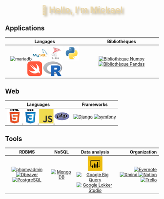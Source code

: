 <h1 Align="center" style="color: #E9D6AA; filter:drop-shadow(5px 5px 3px #664B0B6e)"><b>👋 Hello, I'm Mickael</b></h1>

<!-- <h3 align="center"><i>💭 Ask me about AI!</i></h1><br> -->
<!-- <div align="center"><a href="https://github.com/MiKL5/artificialIntelligence"><img src="assets/hedgehog.jpg" height="300" alt="This is an ai-art"></a> -->

<h2><b>Applications</b></h1>
<div Align="center">

Langages | Bibliothèques
:-:|:-:
<a><img src="https://www.vectorlogo.zone/logos/mariadb/mariadb-icon.svg" alt="mariadb" width="48" height="auto"> <img src="https://raw.githubusercontent.com/devicons/devicon/master/icons/mysql/mysql-original-wordmark.svg" alt="mysql" width="48" height="auto"> <img src="assets/1982164.svg" alt="t-sql" width="48" height="auto"> <a href="https://github.com/MiKL5/afpaDev"></a><a href="https://github.com/MiKL5/Python"><img src="https://raw.githubusercontent.com/devicons/devicon/master/icons/python/python-original.svg" alt="python" width="48" height="auto"  pointer-events="none"></a>  <a href="https://github.com/MiKL5/devAppli"><img src="assets/swift.png" alt="Langage Swift" height="48px"></a>  <a href="#"><img src="assets/r.svg.png" alt="Langage R" height="48px"></a> | <a href="#"> <img src="https://upload.wikimedia.org/wikipedia/commons/3/31/NumPy_logo_2020.svg" alt="Bibliothèque Numpy" height="48px"> <img src="https://upload.wikimedia.org/wikipedia/commons/e/ed/Pandas_logo.svg" alt="Bibliothèque Pandas" height="48px"> </a> 

</div>
<h2><b>Web</b></h1>
<div Align="center">

Languages | Frameworks
:-:|:-:
<a href="https://github.com/MiKL5/afpaDev"> <img src="https://raw.githubusercontent.com/devicons/devicon/master/icons/html5/html5-original-wordmark.svg" alt="html5" width="48" height="48"  pointer-events="none" /> <img src="https://raw.githubusercontent.com/devicons/devicon/master/icons/css3/css3-original-wordmark.svg" alt="css3" width="48" height="48"  pointer-events="none" /> <img src="https://raw.githubusercontent.com/devicons/devicon/master/icons/javascript/javascript-original.svg" alt="javaScript" width="48" height="48"  pointer-events="none" /> </a> <a href="#"><img src="https://raw.githubusercontent.com/devicons/devicon/master/icons/php/php-original.svg" alt="php" width="48" height="auto"></a> | <a href="#"><img src="https://www.djangoproject.com/m/img/logos/django-logo-negative.svg" alt="Django" height="48px"></a> <a href="https://github.com/MiKL5/afpaDevSymfony"><img src="https://symfony.com/logos/symfony_black_03.svg" alt="symfony" width="48" height="auto"></a>
</div>
<h2><b>Tools</b></h1>
<div Align="center">

RDBMS | NoSQL | Data analysis | Organization
:-:|:-:|:-:|-:
<a href="#"> <img src="https://upload.wikimedia.org/wikipedia/commons/4/4f/PhpMyAdmin_logo.svg" alt="phpmyadmin" width="48" height="auto"  pointer-events="none" /> <img src="https://dbeaver.io/wp-content/uploads/2015/09/beaver-head.png" alt="Dbeaver" width=48 height=auto  pointer-events="none" /> </a> <a href="https://github.com/MiKL5/PostgreSQL/"> <img src="https://upload.wikimedia.org/wikipedia/commons/thumb/2/29/Postgresql_elephant.svg/langfr-1920px-Postgresql_elephant.svg.png" alt="PostgreSQL" width=48 height=auto  pointer-events="none" /> </a> | <a href="https://github.com/MiKL5/MongoDB"> <img src="https://upload.wikimedia.org/wikipedia/fr/4/45/MongoDB-Logo.svg" alt="MongoDB" width=auto height=48  pointer-events="none" /> </a> | <a href="https://github.com/MiKL5/PowerBI/"> <img src="https://github.com/MiKL5/PowerBI/raw/master/assets/powerBi.png" alt="PowerBI" width="48" height="auto" pointer-events="none" /> </a> <a href="#"> <img src="https://www.gstatic.com/bricks/image/d1a2346b57ea1c97bc4f8f01f289616f45c33d66bcd5b1372252fce3533cae4a.svg" alt="Google Big Query" height="48px"><img src="https://www.gstatic.com/analytics-lego/svg/ic_looker_studio.svg" alt="Google Lokker Studio" height="48px"> </a> | <a href="#"> <img src="https://www.svgrepo.com/download/475648/evernote-color.svg" alt="Evernote" width="48" height="auto"  pointer-events="none" /> <img src="https://assets.xmind.net/www/assets/images/xmind2022/xmind2022-logo-c945ae44d8.svg" alt="Xmind" width="48" height="auto"  pointer-events="none" /> <img src="https://www.svgrepo.com/download/452076/notion.svg" alt="Notion" width="48" height="auto"  pointer-events="none" /> <img src="https://www.svgrepo.com/download/303635/trello-logo.svg" alt="Trello" width="48" height="auto" pointer-events="none" /> </a>
</div>